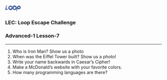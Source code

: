 <img src='../loop.png' width='10%'>

### LEC: Loop Escape Challenge
### Advanced-1 Lesson-7
---
1. Who is Iron Man? Show us a photo
2. When was the Eiffel Tower built? Show us a photo!
3. Write your name backwards in Caesar’s Cipher!
4. Make a McDonald’s website with your favorite colors.
5. How many programming languages are there? 
